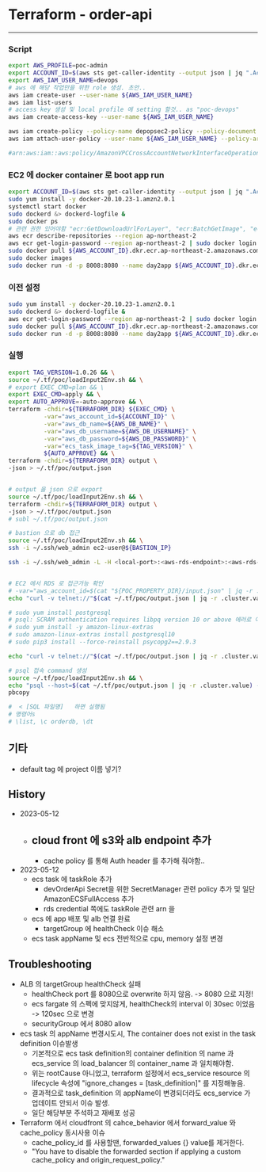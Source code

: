 # Terraform - order-api
***
### Script
```bash
export AWS_PROFILE=poc-admin
export ACCOUNT_ID=$(aws sts get-caller-identity --output json | jq ".Account" | tr -d '"')
export AWS_IAM_USER_NAME=devops
# aws 에 해당 작업만을 위한 role 생성. 초안..
aws iam create-user --user-name ${AWS_IAM_USER_NAME}
aws iam list-users
# access key 생성 및 local profile 에 setting 할것.. as "poc-devops"
aws iam create-access-key --user-name ${AWS_IAM_USER_NAME}

aws iam create-policy --policy-name depopsec2-policy --policy-document file://aws-stuff/ec2-SecurityGroup.policy.json
aws iam attach-user-policy --user-name ${AWS_IAM_USER_NAME} --policy-arn arn:aws:iam::${AWS_ACCOUNT_ID}:policy/ec2-securitygroup-policy

#arn:aws:iam::aws:policy/AmazonVPCCrossAccountNetworkInterfaceOperations
```
### EC2 에 docker container 로 boot app run
```bash
export ACCOUNT_ID=$(aws sts get-caller-identity --output json | jq ".Account" | tr -d '"')
sudo yum install -y docker-20.10.23-1.amzn2.0.1
systemctl start docker
sudo dockerd &> dockerd-logfile &
sudo docker ps
# 관련 권한 있어야함 "ecr:GetDownloadUrlForLayer", "ecr:BatchGetImage", "ecr:GetAuthorizationToken", "ecr:DescribeRepositories"
aws ecr describe-repositories --region ap-northeast-2
aws ecr get-login-password --region ap-northeast-2 | sudo docker login --username AWS --password-stdin ${AWS_ACCOUNT_ID}.dkr.ecr.ap-northeast-2.amazonaws.com
sudo docker pull ${AWS_ACCOUNT_ID}.dkr.ecr.ap-northeast-2.amazonaws.com/day2:latest
sudo docker images 
sudo docker run -d -p 8008:8080 --name day2app ${AWS_ACCOUNT_ID}.dkr.ecr.ap-northeast-2.amazonaws.com/day2:latest
```
### 이전 설정
```bash
sudo yum install -y docker-20.10.23-1.amzn2.0.1
sudo dockerd &> dockerd-logfile &
aws ecr get-login-password --region ap-northeast-2 | sudo docker login --username AWS --password-stdin ${AWS_ACCOUNT_ID}.dkr.ecr.ap-northeast-2.amazonaws.com
sudo docker pull ${AWS_ACCOUNT_ID}.dkr.ecr.ap-northeast-2.amazonaws.com/day2:latest
sudo docker run -d -p 8008:8080 --name day2app ${AWS_ACCOUNT_ID}.dkr.ecr.ap-northeast-2.amazonaws.com/day2:latest
```

### 실행
```bash
export TAG_VERSION=1.0.26 && \
source ~/.tf/poc/loadInput2Env.sh && \
# export EXEC_CMD=plan && \
export EXEC_CMD=apply && \
export AUTO_APPROVE=-auto-approve && \
terraform -chdir=${TERRAFORM_DIR} ${EXEC_CMD} \
		  -var="aws_account_id=${ACCOUNT_ID}" \
		  -var="aws_db_name=${AWS_DB_NAME}" \
		  -var="aws_db_username=${AWS_DB_USERNAME}" \
		  -var="aws_db_password=${AWS_DB_PASSWORD}" \
		  -var="ecs_task_image_tag=${TAG_VERSION}" \
		  ${AUTO_APPROVE} && \
terraform -chdir=${TERRAFORM_DIR} output \
-json > ~/.tf/poc/output.json


# output 을 json 으로 export
source ~/.tf/poc/loadInput2Env.sh && \
terraform -chdir=${TERRAFORM_DIR} output \
-json > ~/.tf/poc/output.json
# subl ~/.tf/poc/output.json

# bastion 으로 db 접근
source ~/.tf/poc/loadInput2Env.sh && \
ssh -i ~/.ssh/web_admin ec2-user@${BASTION_IP}

ssh -i ~/.ssh/web_admin -L -H <local-port>:<aws-rds-endpoint>:<aws-rds-port> ec2-user@3.39.20.180


# EC2 에서 RDS 로 접근가능 확인
# -var="aws_account_id=$(cat "${POC_PROPERTY_DIR}/input.json" | jq -r .ACCOUNT_ID)" \
echo "curl -v telnet://"$(cat ~/.tf/poc/output.json | jq -r .cluster.value)":5432" | pbcopy

# sudo yum install postgresql
# psql: SCRAM authentication requires libpq version 10 or above 에러로 아래 추가 설치
# sudo yum install -y amazon-linux-extras
# sudo amazon-linux-extras install postgresql10
# sudo pip3 install --force-reinstall psycopg2==2.9.3

echo "curl -v telnet://"$(cat ~/.tf/poc/output.json | jq -r .cluster.value)":5432" | pbcopy

# psql 접속 command 생성
source ~/.tf/poc/loadInput2Env.sh && \
echo "psql --host=$(cat ~/.tf/poc/output.json | jq -r .cluster.value) --port=5432 --username=${AWS_DB_USERNAME} --password --dbname=${AWS_DB_NAME}" | \
pbcopy

#  < [SQL 파일명]   하면 실행됨
# 명령어s
# \list, \c orderdb, \dt

```

## 기타 
- default tag 에 project 이름 넣기?

## History
- 2023-05-12
  - cloud front 에 s3와 alb endpoint 추가
    - 
    - cache policy 를 통해 Auth header 를 추가해 줘야함..
- 2023-05-12
  - ecs task 에 taskRole 추가
    - devOrderApi Secret을 위한 SecretManager 관련 policy 추가 및 일단 AmazonECSFullAccess 추가
    - rds credential 쪽에도 taskRole 관련 arn 을 
  - ecs 에 app 배포 및 alb 연결 완료
    - targetGroup 에 healthCheck 이슈 해소
  - ecs task appName 및 ecs 전반적으로 cpu, memory 설정 변경

## Troubleshooting
- ALB 의 targetGroup healthCheck 실패
  - healthCheck port 를 8080으로 overwrite 하지 않음. -> 8080 으로 지정!
  - ecs fargate 의 스펙에 맞지않게, healthCheck의 interval 이 30sec 이었음 -> 120sec 으로 변경
  - securityGroup 에서 8080 allow
- ecs task 의 appName 변경시도시, The container does not exist in the task definition 이슈발생
  - 기본적으로 ecs task definition의 container definition 의 name 과 ecs_service 의 load_balancer 의 container_name 과 일치해야함.
  - 위는 rootCause 아니었고, terraform 설정에서 ecs_service resource 의 lifecycle 속성에 "ignore_changes = [task_definition]" 를 지정해놓음.
  - 결과적으로 task_definition 의 appName이 변경되더라도 ecs_service 가 업데이트 안되서 이슈 발생. 
  - 일단 해당부분 주석하고 재배포 성공
- Terraform 에서 cloudfront 의 cahce_behavior 에서 forward_value 와 cache_policy 동시사용 이슈
  - cache_policy_id 를 사용할땐, forwarded_values {} value를 제거한다.
  - "You have to disable the forwarded section if applying a custom cache_policy and origin_request_policy."
